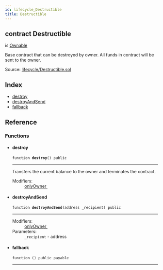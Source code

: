 ```yaml
---
id: lifecycle_Destructible
title: Destructible
---
```


<div class="contract-doc"><div class="contract"><h2 class="contract-header"><span class="contract-kind">contract</span> Destructible</h2><p class="base-contracts"><span>is</span> <a href="ownership_Ownable.html">Ownable</a></p><p class="description">Base contract that can be destroyed by owner. All funds in contract will be sent to the owner.</p><div class="source">Source: <a href="https://github.com/OpenZeppelin/zeppelin-solidity/blob/v1.10.0/contracts/lifecycle/Destructible.sol" target="_blank">lifecycle/Destructible.sol</a></div></div><div class="index"><h2>Index</h2><ul><li><a href="lifecycle_Destructible.html#destroy">destroy</a></li><li><a href="lifecycle_Destructible.html#destroyAndSend">destroyAndSend</a></li><li><a href="lifecycle_Destructible.html#">fallback</a></li></ul></div><div class="reference"><h2>Reference</h2><div class="functions"><h3>Functions</h3><ul><li><div class="item function"><span id="destroy" class="anchor-marker"></span><h4 class="name">destroy</h4><div class="body"><code class="signature">function <strong>destroy</strong><span>() </span><span>public </span></code><hr/><div class="description"><p>Transfers the current balance to the owner and terminates the contract.</p></div><dl><dt><span class="label-modifiers">Modifiers:</span></dt><dd><a href="ownership_Ownable.html#onlyOwner">onlyOwner </a></dd></dl></div></div></li><li><div class="item function"><span id="destroyAndSend" class="anchor-marker"></span><h4 class="name">destroyAndSend</h4><div class="body"><code class="signature">function <strong>destroyAndSend</strong><span>(address _recipient) </span><span>public </span></code><hr/><dl><dt><span class="label-modifiers">Modifiers:</span></dt><dd><a href="ownership_Ownable.html#onlyOwner">onlyOwner </a></dd><dt><span class="label-parameters">Parameters:</span></dt><dd><div><code>_recipient</code> - address</div></dd></dl></div></div></li><li><div class="item function"><span id="fallback" class="anchor-marker"></span><h4 class="name">fallback</h4><div class="body"><code class="signature">function <strong></strong><span>() </span><span>public </span><span>payable </span></code><hr/></div></div></li></ul></div></div></div>

